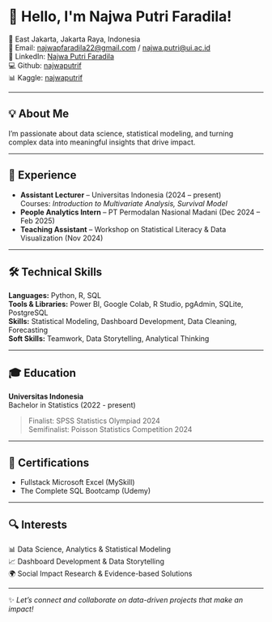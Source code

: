 # 👋 Hello, I'm Najwa Putri Faradila!

📍 East Jakarta, Jakarta Raya, Indonesia  
📧 Email: najwapfaradila22@gmail.com / najwa.putri@ui.ac.id  
💼 LinkedIn: [Najwa Putri Faradila](https://www.linkedin.com/in/najwa-putri-faradila)  
💻 Github: [najwaputrif](https://github.com/najwaputrif)  
📊 Kaggle: [najwaputrif](https://www.kaggle.com/najwaputrif/code)  

---

## 💡 About Me
I’m passionate about data science, statistical modeling, and turning complex data into meaningful insights that drive impact.

---

## 💼 Experience
- **Assistant Lecturer** – Universitas Indonesia (2024 – present)  
  Courses: *Introduction to Multivariate Analysis, Survival Model*  
- **People Analytics Intern** – PT Permodalan Nasional Madani (Dec 2024 – Feb 2025)  
- **Teaching Assistant** – Workshop on Statistical Literacy & Data Visualization (Nov 2024)

---

## 🛠️ Technical Skills
**Languages:** Python, R, SQL  
**Tools & Libraries:** Power BI, Google Colab, R Studio, pgAdmin, SQLite, PostgreSQL  
**Skills:** Statistical Modeling, Dashboard Development, Data Cleaning, Forecasting  
**Soft Skills:** Teamwork, Data Storytelling, Analytical Thinking

---

## 🎓 Education
**Universitas Indonesia**  
Bachelor in Statistics (2022 - present) 
> Finalist: SPSS Statistics Olympiad 2024  
> Semifinalist: Poisson Statistics Competition 2024

---

## 📜 Certifications
- Fullstack Microsoft Excel (MySkill)  
- The Complete SQL Bootcamp (Udemy)

---

## 🔍 Interests  
📊 Data Science, Analytics & Statistical Modeling  
📈 Dashboard Development & Data Storytelling  
🌍 Social Impact Research & Evidence-based Solutions  

---

✨ *Let’s connect and collaborate on data-driven projects that make an impact!*
